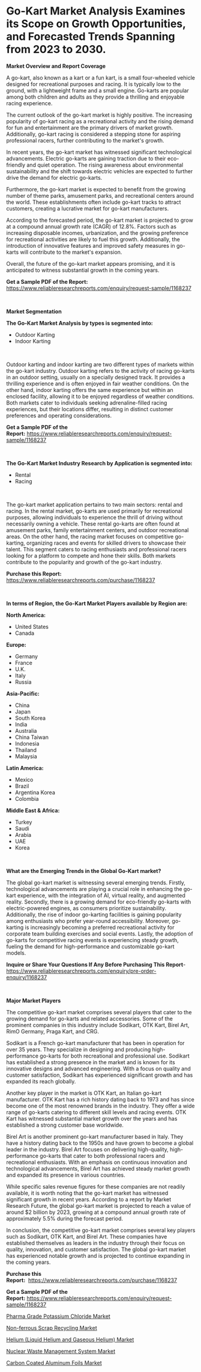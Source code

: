 <p><h1>Go-Kart Market Analysis Examines its Scope on Growth Opportunities, and Forecasted Trends Spanning from 2023 to 2030.</h1></p><p><strong>Market Overview and Report Coverage</strong></p>
<p><p>A go-kart, also known as a kart or a fun kart, is a small four-wheeled vehicle designed for recreational purposes and racing. It is typically low to the ground, with a lightweight frame and a small engine. Go-karts are popular among both children and adults as they provide a thrilling and enjoyable racing experience.</p><p>The current outlook of the go-kart market is highly positive. The increasing popularity of go-kart racing as a recreational activity and the rising demand for fun and entertainment are the primary drivers of market growth. Additionally, go-kart racing is considered a stepping stone for aspiring professional racers, further contributing to the market's growth.</p><p>In recent years, the go-kart market has witnessed significant technological advancements. Electric go-karts are gaining traction due to their eco-friendly and quiet operation. The rising awareness about environmental sustainability and the shift towards electric vehicles are expected to further drive the demand for electric go-karts.</p><p>Furthermore, the go-kart market is expected to benefit from the growing number of theme parks, amusement parks, and recreational centers around the world. These establishments often include go-kart tracks to attract customers, creating a lucrative market for go-kart manufacturers.</p><p>According to the forecasted period, the go-kart market is projected to grow at a compound annual growth rate (CAGR) of 12.8%. Factors such as increasing disposable incomes, urbanization, and the growing preference for recreational activities are likely to fuel this growth. Additionally, the introduction of innovative features and improved safety measures in go-karts will contribute to the market's expansion.</p><p>Overall, the future of the go-kart market appears promising, and it is anticipated to witness substantial growth in the coming years.</p></p>
<p><strong>Get a Sample PDF of the Report:</strong> <a href="https://www.reliableresearchreports.com/enquiry/request-sample/1168237">https://www.reliableresearchreports.com/enquiry/request-sample/1168237</a></p>
<p>&nbsp;</p>
<p><strong>Market Segmentation</strong></p>
<p><strong>The Go-Kart Market Analysis by types is segmented into:</strong></p>
<p><ul><li>Outdoor Karting</li><li>Indoor Karting</li></ul></p>
<p>&nbsp;</p>
<p><p>Outdoor karting and indoor karting are two different types of markets within the go-kart industry. Outdoor karting refers to the activity of racing go-karts in an outdoor setting, usually on a specially designed track. It provides a thrilling experience and is often enjoyed in fair weather conditions. On the other hand, indoor karting offers the same experience but within an enclosed facility, allowing it to be enjoyed regardless of weather conditions. Both markets cater to individuals seeking adrenaline-filled racing experiences, but their locations differ, resulting in distinct customer preferences and operating considerations.</p></p>
<p><strong>Get a Sample PDF of the Report:</strong>&nbsp;<a href="https://www.reliableresearchreports.com/enquiry/request-sample/1168237">https://www.reliableresearchreports.com/enquiry/request-sample/1168237</a></p>
<p>&nbsp;</p>
<p><strong>The Go-Kart Market Industry Research by Application is segmented into:</strong></p>
<p><ul><li>Rental</li><li>Racing</li></ul></p>
<p>&nbsp;</p>
<p><p>The go-kart market application pertains to two main sectors: rental and racing. In the rental market, go-karts are used primarily for recreational purposes, allowing individuals to experience the thrill of driving without necessarily owning a vehicle. These rental go-karts are often found at amusement parks, family entertainment centers, and outdoor recreational areas. On the other hand, the racing market focuses on competitive go-karting, organizing races and events for skilled drivers to showcase their talent. This segment caters to racing enthusiasts and professional racers looking for a platform to compete and hone their skills. Both markets contribute to the popularity and growth of the go-kart industry.</p></p>
<p><strong>Purchase this Report:</strong>&nbsp; <a href="https://www.reliableresearchreports.com/purchase/1168237">https://www.reliableresearchreports.com/purchase/1168237</a></p>
<p>&nbsp;</p>
<p><strong>In terms of Region, the Go-Kart Market Players available by Region are:</strong></p>
<p>
    <p> <strong> North America: </strong>
        <ul>
            <li>United States</li>
            <li>Canada</li>
        </ul>
        </p> 
    <p> <strong> Europe: </strong>
        <ul>
            <li>Germany</li>
            <li>France</li>
            <li>U.K.</li>
            <li>Italy</li>
            <li>Russia</li>
        </ul>
        </p> 
    <p> <strong> Asia-Pacific: </strong>
        <ul>
            <li>China</li>
            <li>Japan</li>
            <li>South Korea</li>
            <li>India</li>
            <li>Australia</li>
            <li>China Taiwan</li>
            <li>Indonesia</li>
            <li>Thailand</li>
            <li>Malaysia</li>
        </ul>
        </p> 
    <p> <strong> Latin America: </strong>
        <ul>
            <li>Mexico</li>
            <li>Brazil</li>
            <li>Argentina Korea</li>
            <li>Colombia</li>
        </ul>
        </p> 
    <p> <strong> Middle East & Africa: </strong>
        <ul>
            <li>Turkey</li>
            <li>Saudi</li>
            <li>Arabia</li>
            <li>UAE</li>
            <li>Korea</li>
        </ul>
    </p>
    </p>
<p>&nbsp;</p>
<p><strong>What are the Emerging Trends in the Global Go-Kart market?</strong></p>
<p><p>The global go-kart market is witnessing several emerging trends. Firstly, technological advancements are playing a crucial role in enhancing the go-kart experience, with the integration of AI, virtual reality, and augmented reality. Secondly, there is a growing demand for eco-friendly go-karts with electric-powered engines, as consumers prioritize sustainability. Additionally, the rise of indoor go-karting facilities is gaining popularity among enthusiasts who prefer year-round accessibility. Moreover, go-karting is increasingly becoming a preferred recreational activity for corporate team building exercises and social events. Lastly, the adoption of go-karts for competitive racing events is experiencing steady growth, fueling the demand for high-performance and customizable go-kart models.</p></p>
<p><strong>Inquire or Share Your Questions If Any Before Purchasing This Report</strong>- <a href="https://www.reliableresearchreports.com/enquiry/pre-order-enquiry/1168237">https://www.reliableresearchreports.com/enquiry/pre-order-enquiry/1168237</a></p>
<p>&nbsp;</p>
<p><strong>Major Market Players</strong></p>
<p><p>The competitive go-kart market comprises several players that cater to the growing demand for go-karts and related accessories. Some of the prominent companies in this industry include Sodikart, OTK Kart, Birel Art, RimO Germany, Praga Kart, and CRG.</p><p>Sodikart is a French go-kart manufacturer that has been in operation for over 35 years. They specialize in designing and producing high-performance go-karts for both recreational and professional use. Sodikart has established a strong presence in the market and is known for its innovative designs and advanced engineering. With a focus on quality and customer satisfaction, Sodikart has experienced significant growth and has expanded its reach globally.</p><p>Another key player in the market is OTK Kart, an Italian go-kart manufacturer. OTK Kart has a rich history dating back to 1973 and has since become one of the most renowned brands in the industry. They offer a wide range of go-karts catering to different skill levels and racing events. OTK Kart has witnessed substantial market growth over the years and has established a strong customer base worldwide.</p><p>Birel Art is another prominent go-kart manufacturer based in Italy. They have a history dating back to the 1950s and have grown to become a global leader in the industry. Birel Art focuses on delivering high-quality, high-performance go-karts that cater to both professional racers and recreational enthusiasts. With an emphasis on continuous innovation and technological advancements, Birel Art has achieved steady market growth and expanded its presence in various countries.</p><p>While specific sales revenue figures for these companies are not readily available, it is worth noting that the go-kart market has witnessed significant growth in recent years. According to a report by Market Research Future, the global go-kart market is projected to reach a value of around $2 billion by 2023, growing at a compound annual growth rate of approximately 5.5% during the forecast period.</p><p>In conclusion, the competitive go-kart market comprises several key players such as Sodikart, OTK Kart, and Birel Art. These companies have established themselves as leaders in the industry through their focus on quality, innovation, and customer satisfaction. The global go-kart market has experienced notable growth and is projected to continue expanding in the coming years.</p></p>
<p><strong>Purchase this Report:</strong>&nbsp;&nbsp;<a href="https://www.reliableresearchreports.com/purchase/1168237">https://www.reliableresearchreports.com/purchase/1168237</a></p>
<p></p>
<p><strong>Get a Sample PDF of the Report:</strong>&nbsp;<a href="https://www.reliableresearchreports.com/enquiry/request-sample/1168237">https://www.reliableresearchreports.com/enquiry/request-sample/1168237</a></p>
<p><p><a href="https://medium.com/@adolfoadams1988/pharma-grade-potassium-chloride-market-share-evolution-and-market-growth-trends-2023-2030-600f8cd33af2">Pharma Grade Potassium Chloride Market</a></p><p><a href="https://medium.com/@rosaerluke/non-ferrous-scrap-recycling-market-size-cagr-trends-2024-2030-f8692dd9f4bb">Non-ferrous Scrap Recycling Market</a></p><p><a href="https://medium.com/@roscoemayer1990/helium-liquid-helium-and-gaseous-helium-market-share-evolution-and-market-growth-trends-2023-2030-d8c3f8a02e8f">Helium (Liquid Helium and Gaseous Helium) Market</a></p><p><a href="https://medium.com/@karleeprice82/nuclear-waste-management-system-market-exploring-market-share-market-trends-and-future-growth-3f2481e2c231">Nuclear Waste Management System Market</a></p><p><a href="https://medium.com/@noemiharvey05/carbon-coated-aluminum-foils-market-analysis-and-sze-forecasted-for-period-from-2023-to-2030-32f7393823b4">Carbon Coated Aluminum Foils Market</a></p></p>